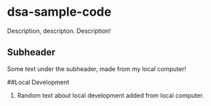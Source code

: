 # dsa-sample-code

Description, descripton. Description!

## Subheader

Some text under the subheader, made from my local computer!

##Local Development

1. Random text about local development added from local computer.
